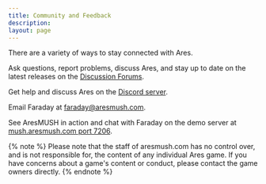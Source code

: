 ```yaml
---
title: Community and Feedback
description: 
layout: page
---
```


There are a variety of ways to stay connected with Ares.

<i class="fas fa-comment-alt-lines fa-2x" aria-hidden="true"></i> Ask questions, report problems, discuss Ares, and stay up to date on the latest releases on the <a href="https://forum.aresmush.com">Discussion Forums</a>.

<i class="fas fa-comments fa-2x" aria-hidden="true"></i> Get help and discuss Ares on the <a href="discord.html">Discord server</a>.

<i class="fal fa-envelope-open-text fa-2x" aria-hidden="true"></i> Email Faraday at [faraday@aresmush.com](mailto:faraday@aresmush.com).

<i class="fa fa-globe fa-2x" aria-hidden="true"></i> See AresMUSH in action and chat with Faraday on the demo server at [mush.aresmush.com port 7206](telnet:mush.aresmush.com:7206).

{% note %}
Please note that the staff of aresmush.com has no control over, and is not responsible for, the content of any individual Ares game. If you have concerns about a game's content or conduct, please contact the game owners directly.
{% endnote %}